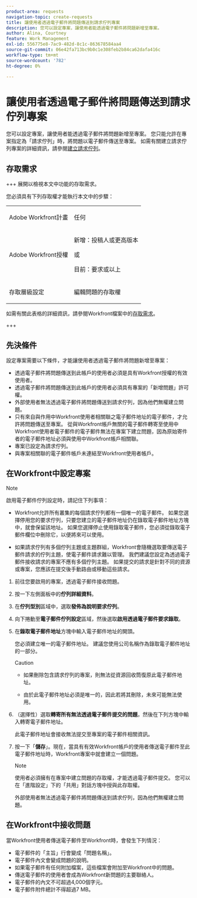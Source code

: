 ```yaml
---
product-area: requests
navigation-topic: create-requests
title: 讓使用者透過電子郵件將問題傳送到請求佇列專案
description: 您可以設定專案，讓使用者能透過電子郵件將問題新增至專案。
author: Alina, Courtney
feature: Work Management
exl-id: 556775e8-7ac9-482d-8c1c-863678584aa4
source-git-commit: 06e42fa713bc9b0c1e308feb2b84ca62dafa416c
workflow-type: tm+mt
source-wordcount: '782'
ht-degree: 0%

---
```


# 讓使用者透過電子郵件將問題傳送到請求佇列專案

<!-- Audited: 4/2025 -->

<!--
<p style="color: #ff1493;" data-mc-conditions="QuicksilverOrClassic.Draft mode">(NOTE:&nbsp;When updating POP account information here, also update information in these articles: Allowing users to reply to email notifications, Configuring Email Notifications, Understanding the Queue Details Tab in a Project )</p>
-->

您可以設定專案，讓使用者能透過電子郵件將問題新增至專案。 您只能允許在專案指定為「請求佇列」時，將問題以電子郵件傳送至專案。 如需有關建立請求佇列專案的詳細資訊，請參閱[建立請求佇列](../../../manage-work/requests/create-and-manage-request-queues/create-request-queue.md)。

## 存取需求

+++ 展開以檢視本文中功能的存取需求。

您必須具有下列存取權才能執行本文中的步驟：

<table style="table-layout:auto"> 
 <col> 
 <col> 
 <tbody> 
  <tr> 
   <td role="rowheader">Adobe Workfront計畫</td> 
   <td> <p>任何 </p> </td> 
  </tr> 
  <tr> 
   <td role="rowheader">Adobe Workfront授權</td> 
   <td> <p>新增：投稿人或更高版本</p>
   或
   <p>目前：要求或以上</p>
    </td> 
  </tr> 
  <tr> 
   <td role="rowheader">存取層級設定</td> 
   <td> <p>編輯問題的存取權</p>  </td> 
  </tr> 
 </tbody> 
</table>

如需有關此表格的詳細資訊，請參閱Workfront檔案中的[存取需求](/help/quicksilver/administration-and-setup/add-users/access-levels-and-object-permissions/access-level-requirements-in-documentation.md)。

+++

## 先決條件

設定專案需要以下條件，才能讓使用者透過電子郵件將問題新增至專案：

* 透過電子郵件將問題傳送到此帳戶的使用者必須是具有Workfront授權的有效使用者。
* 透過電子郵件將問題傳送到此帳戶的使用者必須具有專案的「新增問題」許可權。
* 外部使用者無法透過電子郵件將問題傳送到請求佇列，因為他們無權建立問題。
* 只有來自與作用中Workfront使用者相關聯之電子郵件地址的電子郵件，才允許將問題傳送至專案。 從與Workfront帳戶無關的電子郵件轉寄至使用中Workfront使用者電子郵件的電子郵件無法在專案下建立問題，因為原始寄件者的電子郵件地址必須與使用中Workfront帳戶相關聯。
* 專案已設定為請求佇列。
* 與專案相關聯的電子郵件帳戶未連結至Workfront使用者帳戶。

## 在Workfront中設定專案

>[!NOTE]
>
>啟用電子郵件佇列設定時，請記住下列事項：
>
>* Workfront允許所有叢集的每個請求佇列都有一個唯一的電子郵件。 如果您選擇停用您的要求佇列，只要您建立的電子郵件地址仍在錄取電子郵件地址方塊中，就會保留該地址。 如果您選擇停止使用錄取電子郵件，您必須從錄取電子郵件欄位中刪除它，以便將來可以使用。
>
>* 如果請求佇列有多個佇列主題或主題群組，Workfront會隨機選取要傳送電子郵件請求的佇列主題，使電子郵件請求難以管理。
>我們建議您設定為透過電子郵件接收請求的專案不應有多個佇列主題。 如果提交的請求是針對不同的資源或專案，您應該在提交後手動路由或移動這些請求。

1. 前往您要啟用的專案，透過電子郵件接收問題。
1. 按一下左側面板中的&#x200B;**佇列詳細資料**。
1. 在&#x200B;**佇列型別**&#x200B;區域中，選取&#x200B;**發佈為說明要求佇列**。

1. 向下捲動至&#x200B;**電子郵件佇列設定**&#x200B;區域，然後選取&#x200B;**啟用透過電子郵件要求錄取**。

1. 在&#x200B;**錄取電子郵件地址**&#x200B;方塊中輸入電子郵件地址的開頭。

   您必須建立唯一的電子郵件地址。 建議您使用公司名稱作為錄取電子郵件地址的一部分。

   >[!CAUTION]
   >
   >* 如果刪除包含請求佇列的專案，則無法從資源回收筒復原此電子郵件地址。
   >
   >* 由於此電子郵件地址必須是唯一的，因此若將其刪除，未來可能無法使用。
   <!--
   >This was the case previously, but it's not working this way anymore, since August 2022: * Emails forwarded to this email address are not added as issues to the project in&nbsp;Workfront. Only emails created from this email address are added as issues.
   -->

1. （選擇性）選取&#x200B;**轉寄所有無法透過電子郵件提交的問題**，然後在下列方塊中輸入轉寄電子郵件地址。

   此電子郵件地址會接收無法提交至專案的電子郵件相關資訊。

1. 按一下「**儲存**」。現在，當具有有效Workfront帳戶的使用者傳送電子郵件至此電子郵件地址時，Workfront專案中就會建立一個問題。

   >[!NOTE]
   >
   >使用者必須擁有在專案中建立問題的存取權，才能透過電子郵件提交。 您可以在「進階設定」下的「共用」對話方塊中授與此存取權。
   >
   >外部使用者無法透過電子郵件將問題傳送到請求佇列，因為他們無權建立問題。

## 在Workfront中接收問題

當Workfront使用者傳送電子郵件至Workfront時，會發生下列情況：

* 電子郵件的「主旨」行會變成「問題名稱」。
* 電子郵件內文會變成問題的說明。
* 如果電子郵件有任何附加檔案，這些檔案會附加至Workfront中的問題。
* 傳送電子郵件的使用者會成為Workfront新問題的主要聯絡人。
* 電子郵件的內文不可超過4,000個字元。
* 電子郵件附件總計不得超過7 MB。
